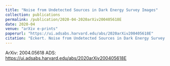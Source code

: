 ```yaml
---
title: "Noise from Undetected Sources in Dark Energy Survey Images"
collection: publications
permalink: /publication/2020-04-2020arXiv200405618E
date: 2020-04
venue: "arXiv e-prints"
paperurl: "https://ui.adsabs.harvard.edu/abs/2020arXiv200405618E"
citation: "Eckert. Noise from Undetected Sources in Dark Energy Survey Images. ArXiv, :, Apr 2020"
---
```


ArXiv: 2004.05618
ADS: https://ui.adsabs.harvard.edu/abs/2020arXiv200405618E
